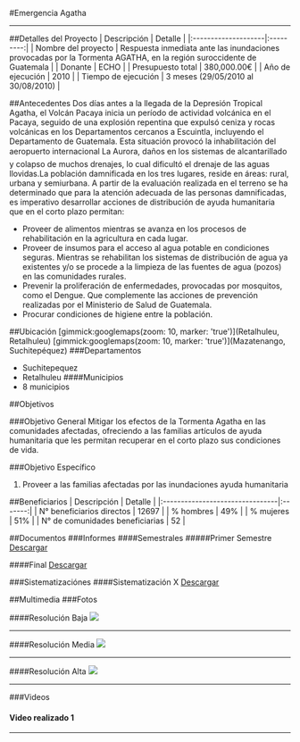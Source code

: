 #Emergencia Agatha
- - - - - - - - - - - - - - - - - - - - - - - - - - - - - - - - - - -

##Detalles del Proyecto
| Descripción         | Detalle   |
|:--------------------|:---------:|
| Nombre del proyecto | Respuesta inmediata ante las inundaciones provocadas por la Tormenta AGATHA, en la región suroccidente de Guatemala |
| Donante             | ECHO |
| Presupuesto total   | 380,000.00€ |
| Año de ejecución    | 2010 |
| Tiempo de ejecución | 3 meses (29/05/2010 al 30/08/2010) |


##Antecedentes
Dos días antes a la llegada de la Depresión Tropical Agatha, el Volcán Pacaya inicia un período de actividad volcánica en el Pacaya, seguido de una explosión repentina que expulsó ceniza y rocas volcánicas en los Departamentos cercanos a Escuintla, incluyendo el Departamento de Guatemala. Esta situación provocó la inhabilitación del aeropuerto internacional La Aurora, daños en los sistemas de alcantarillado y colapso de muchos drenajes, lo cual dificultó el drenaje de las aguas llovidas.La población damnificada en los tres lugares, reside en áreas: rural, urbana y semiurbana.
A partir de la evaluación realizada en el terreno se ha determinado que para la atención adecuada de las personas damnificadas, es imperativo desarrollar acciones de distribución de ayuda humanitaria que en el corto plazo permitan:
* Proveer de alimentos mientras se avanza en los procesos de rehabilitación en la agricultura en cada lugar.
* Proveer de insumos para el acceso al agua potable en condiciones seguras. Mientras se rehabilitan los sistemas de distribución de agua ya existentes y/o se procede a la limpieza de las fuentes de agua (pozos) en las comunidades rurales.
* Prevenir la proliferación de enfermedades, provocadas por mosquitos, como el Dengue. Que complemente las acciones de prevención realizadas por el Ministerio de Salud de Guatemala.
* Procurar condiciones de higiene entre la población.

##Ubicación
[gimmick:googlemaps(zoom: 10, marker: 'true')](Retalhuleu, Retalhuleu)
[gimmick:googlemaps(zoom: 10, marker: 'true')](Mazatenango, Suchitepéquez)
###Departamentos
* Suchitepequez
* Retalhuleu
####Municipios
* 8 municipios

##Objetivos

###Objetivo General
Mitigar los efectos de la Tormenta Agatha en las comunidades afectadas, ofreciendo a las familias artículos de ayuda humanitaria que les permitan recuperar en el corto plazo sus condiciones de vida.

###Objetivo Específico
1. Proveer a las familias  afectadas por las inundaciones ayuda humanitaria

##Beneficiarios
| Descripción                     | Detalle |
|:--------------------------------|:-------:|
| N° beneficiarios directos       | 12697 |
| % hombres                       | 49% |
| % mujeres                       | 51% |
| N° de comunidades beneficiarias | 52 |

##Documentos
###Informes
####Semestrales
#####Primer Semestre
<a class="media {}" href="docs/doc-2.pdf"></a>
<a class="descarga-pdf" href="../docs/doc-2.pdf">Descargar</a>

####Final
<a class="media {}" href="docs/doc-2.pdf"></a>
<a class="descarga-pdf" href="../docs/doc-2.pdf">Descargar</a>

###Sistematizaciónes
####Sistematización X
<a class="media {}" href="docs/doc-2.pdf"></a>
<a class="descarga-pdf" href="../docs/doc-2.pdf">Descargar</a>

##Multimedia
###Fotos

####Resolución Baja
![](http://lorempixel.com/200/150)

- - -

####Resolución Media
![](http://lorempixel.com/800/600)

- - -

####Resolución Alta
![](http://lorempixel.com/1600/1200)

- - -

###Videos
#### Video realizado 1
[](http://www.youtube.com/watch?v=RMINSD7MmT4)

- - - - - - - - - - - - - - - - - - - - - - - - - - - - - - - - - - -

[p01]: proyectos/p01.md	"Programa para el Desarrollo"
[p02]: proyectos/p02.md	"Cooperación Holandesa para Ayuda en Centroamérica -CHACA-"
[p03]: proyectos/p03.md	"Atención a la salud preventiva, agua y saneamiento en 12 comunidades de Alta Verapaz, Guatemala"
[p04]: proyectos/p04.md	"Fortalecimiento de las Capacidades para la mitigación de desastres en el Municipio de Cobán y 30 comunidades de la cuenca del Río Chixoy"
[p05]: proyectos/p05.md	"Reduciendo los Riesgos en Comunidades Vulnerables del  Municipio de Santo Domingo, Departamento de Suchitepéquez, Guatemala"
[p06]: proyectos/p06.md	"Fortaleciendo capacidades ante los riesgos de Cambio Climático en el Oriente de Guatemala"
[p07]: proyectos/p07.md	"Reducción de Vulnerabilidades ante los efectos del Cambio Climático en Guatemala, Fase II"
[p08]: proyectos/p08.md	"Trabajando juntos podemos reducir los riesgos en las comunidades vulnerables de Champerico y Retalhuleu, Guatemala"
[p09]: proyectos/p09.md	"Respuesta inmediata ante las inundaciones provocadas por la Tormenta AGATHA, en la región suroccidente de Guatemala"
[p10]: proyectos/p10.md	"Fortaleciendo la Resiliencia de las comunidades ante los efectos de los desastres en parcelamiento La Máquina, Suchitepéquez y Retalhuleu"
[p11]: proyectos/p11.md	"Reducción del riesgo de desastres incrementados por el Cambio Climático"
[p12]: proyectos/p12.md	"Respuesta Inmediata a los efectos de los sismos en el departamento de Santa Rosa, Guatemala"
[p13]: proyectos/p13.md	"Aumentando la resiliencia ante los desastres en el departamento del Peten, Guatemala"
[p14]: proyectos/p14.md	"Mejorando la Salud Materno Neonatal de Comunidades Vulnerables de San Marcos, Guatemala"

<script type="text/javascript">$('.media').media();</script>